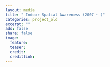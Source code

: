 ```yaml
---
layout: media
title: " Indoor Spatial Awareness (2007 ~ )"
categories: project_old
excerpt: ""
ads: false
share: false
image:
  feature:
  teaser:
  credit:
  creditlink:
---
```

